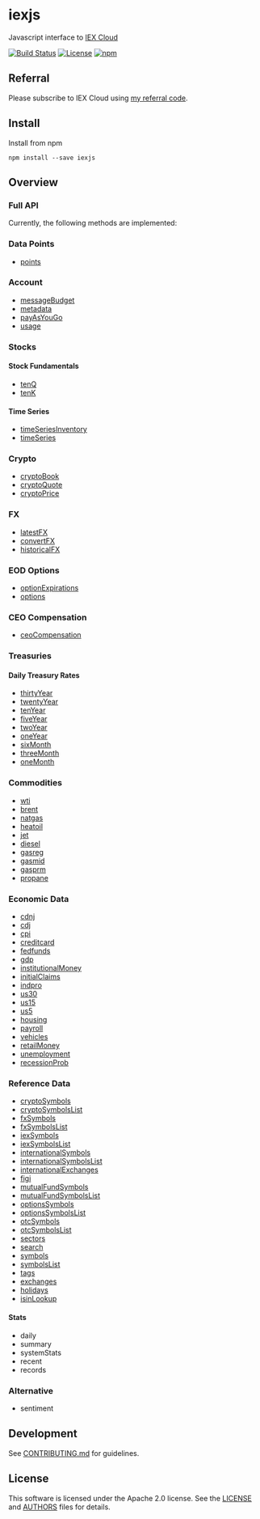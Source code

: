 # iexjs

Javascript interface to [IEX Cloud](https://iexcloud.io/docs/api/)

[![Build Status](https://github.com/timkpaine/iexjs/workflows/Build%20Status/badge.svg?branch=main)](https://github.com/timkpaine/iexjs/actions?query=workflow%3A%22Build+Status%22)
[![License](https://img.shields.io/github/license/timkpaine/iexjs.svg)](https://github.com/timkpaine/iexjs/)
[![npm](https://img.shields.io/npm/v/iexjs)](https://www.npmjs.com/package/iexjs)

## Referral

Please subscribe to IEX Cloud using [my referral code](https://iexcloud.io/s/6332a3c3 ).

## Install

Install from npm

`npm install --save iexjs`

## Overview

### Full API
Currently, the following methods are implemented:

### Data Points

- [points](https://iexcloud.io/docs/api/#data-points)

### Account

- [messageBudget](https://iexcloud.io/docs/api/#message-budget)
- [metadata](https://iexcloud.io/docs/api/#metadata)
- [payAsYouGo](https://iexcloud.io/docs/api/#pay-as-you-go)
- [usage](https://iexcloud.io/docs/api/#usage)

### Stocks

<!-- #### Stock Prices -->

<!-- - [book](https://iexcloud.io/docs/api/#book) -->
<!-- - [chart](https://iexcloud.io/docs/api/#charts) -->
<!-- - [delayedQuote](https://iexcloud.io/docs/api/#delayed-quote) -->
<!-- - [intraday](https://iexcloud.io/docs/api/#intraday-prices) -->
<!-- - [largestTrades](https://iexcloud.io/docs/api/#largest-trades) -->
<!-- - [ohlc](https://iexcloud.io/docs/api/#open-close-price) -->
<!-- - [marketOhlc](https://iexcloud.io/docs/api/#open-close-price) -->
<!-- - [yesterday (previous day price)](https://iexcloud.io/docs/api/#previous-day-price) -->
<!-- - [marketYesterday](https://iexcloud.io/docs/api/#previous-day-price) -->
<!-- - [price](https://iexcloud.io/docs/api/#price-only) -->
<!-- - [quote](https://iexcloud.io/docs/api/#quote) -->
<!-- - [volumeByVenue](https://iexcloud.io/docs/api/#volume-by-venue) -->

<!-- #### Stock Profiles -->

<!-- - [company](https://iexcloud.io/docs/api/#company) -->
<!-- - [insiderRoster](https://iexcloud.io/docs/api/#insider-roster) -->
<!-- - [insiderSummary](https://iexcloud.io/docs/api/#insider-summary) -->
<!-- - [insiderTransactions](https://iexcloud.io/docs/api/#insider-transactions) -->
<!-- - [logo](https://iexcloud.io/docs/api/#logo) -->
<!-- - [logoPNG](https://iexcloud.io/docs/api/#logo) -->
<!-- - [logoNotebook](https://iexcloud.io/docs/api/#logo) -->
<!-- - [peers](https://iexcloud.io/docs/api/#peer-groups) -->

#### Stock Fundamentals

<!-- - [balanceSheet](https://iexcloud.io/docs/api/#balance-sheet) -->
<!-- - [cashFlow](https://iexcloud.io/docs/api/#cash-flow) -->
<!-- - [dividendsBasic](https://iexcloud.io/docs/api/#dividends-basic) -->
<!-- - [earnings](https://iexcloud.io/docs/api/#earnings) -->
<!-- - [financials](https://iexcloud.io/docs/api/#financials) -->
<!-- - [incomeStatement](https://iexcloud.io/docs/api/#income-statement) -->
- [tenQ](https://iexcloud.io/docs/api/#financials-as-reported)
- [tenK](https://iexcloud.io/docs/api/#financials-as-reported)
<!-- - [stockSplits](https://iexcloud.io/docs/api/#splits-basic) -->

<!-- #### Stock Research -->

<!-- - [advancedStats](https://iexcloud.io/docs/api/#advanced-stats) -->
<!-- - [analystRecommendations](https://iexcloud.io/docs/api/#analyst-recommendations) -->
<!-- - [estimates](https://iexcloud.io/docs/api/#estimates) -->
<!-- - [fundOwnership](https://iexcloud.io/docs/api/#fund-ownership) -->
<!-- - [institutionalOwnership](https://iexcloud.io/docs/api/#institutional-ownership) -->
<!-- - [keyStats](https://iexcloud.io/docs/api/#key-stats) -->
<!-- - [priceTarget](https://iexcloud.io/docs/api/#price-target) -->
<!-- - [technicals](https://iexcloud.io/docs/api/#technical-indicators) -->

<!-- #### Corporate Actions -->

<!-- - [bonusIssue](https://iexcloud.io/docs/api/#bonus-issue) -->
<!-- - [distribution](https://iexcloud.io/docs/api/#distribution) -->
<!-- - [dividends](https://iexcloud.io/docs/api/#dividends) -->
<!-- - [returnOfCapital](https://iexcloud.io/docs/api/#return-of-capital) -->
<!-- - [rightsIssue](https://iexcloud.io/docs/api/#rights-issue) -->
<!-- - [rightToPurchase](https://iexcloud.io/docs/api/#right-to-purchase) -->
<!-- - [securityReclassification](https://iexcloud.io/docs/api/#security-reclassification) -->
<!-- - [securitySwap](https://iexcloud.io/docs/api/#security-swap) -->
<!-- - [spinoff](https://iexcloud.io/docs/api/#spinoff) -->
<!-- - [splits](https://iexcloud.io/docs/api/#splits) -->

<!-- #### Market Info -->

<!-- - [collections](https://iexcloud.io/docs/api/#collections) -->
<!-- - [earningsToday](https://iexcloud.io/docs/api/#earnings-today) -->
<!-- - [ipoToday](https://iexcloud.io/docs/api/#ipo-calendar) -->
<!-- - [ipoUpcoming](https://iexcloud.io/docs/api/#ipo-calendar) -->
<!-- - [list](https://iexcloud.io/docs/api/#list) -->
<!-- - [marketVolume](https://iexcloud.io/docs/api/#market-volume-u-s) -->
<!-- - [sectorPerformance](https://iexcloud.io/docs/api/#sector-performance) -->
<!-- - [upcomingEvents](https://iexcloud.io/docs/api/#upcoming-events) -->
<!-- - [upcomingEarnings](https://iexcloud.io/docs/api/#upcoming-events) -->
<!-- - [upcomingDividends](https://iexcloud.io/docs/api/#upcoming-events) -->
<!-- - [upcomingSplits](https://iexcloud.io/docs/api/#upcoming-events) -->
<!-- - [upcomingIPOs](https://iexcloud.io/docs/api/#upcoming-events) -->

<!-- #### News -->

<!-- - [news](https://iexcloud.io/docs/api/#news) -->
<!-- - [marketNews](https://iexcloud.io/docs/api/#news) -->

#### Time Series

- [timeSeriesInventory](https://iexcloud.io/docs/api/#time-series)
- [timeSeries](https://iexcloud.io/docs/api/#time-series)

<!-- #### Bulk -->

<!-- - batch -->

<!-- #### Old/Unknown/Deprecated -->

<!-- - spread -->
<!-- - shortInterest -->
<!-- - marketShortInterest -->
<!-- - relevant -->

### Crypto

- [cryptoBook](https://iexcloud.io/docs/api/#cryptocurrency-book)
- [cryptoQuote](https://iexcloud.io/docs/api/#cryptocurrency-quote)
- [cryptoPrice](https://iexcloud.io/docs/api/#cryptocurrency-price)

### FX

- [latestFX](https://iexcloud.io/docs/api/#latest-currency-rates)
- [convertFX](https://iexcloud.io/docs/api/#currency-conversion)
- [historicalFX](https://iexcloud.io/docs/api/#historical-daily)

### EOD Options

- [optionExpirations](https://iexcloud.io/docs/api/#end-of-day-options)
- [options](https://iexcloud.io/docs/api/#end-of-day-options)

### CEO Compensation

- [ceoCompensation](https://iexcloud.io/docs/api/#ceo-compensation)

### Treasuries

#### Daily Treasury Rates

- [thirtyYear](https://iexcloud.io/docs/api/#daily-treasury-rates)
- [twentyYear](https://iexcloud.io/docs/api/#daily-treasury-rates)
- [tenYear](https://iexcloud.io/docs/api/#daily-treasury-rates)
- [fiveYear](https://iexcloud.io/docs/api/#daily-treasury-rates)
- [twoYear](https://iexcloud.io/docs/api/#daily-treasury-rates)
- [oneYear](https://iexcloud.io/docs/api/#daily-treasury-rates)
- [sixMonth](https://iexcloud.io/docs/api/#daily-treasury-rates)
- [threeMonth](https://iexcloud.io/docs/api/#daily-treasury-rates)
- [oneMonth](https://iexcloud.io/docs/api/#daily-treasury-rates)

### Commodities

- [wti](https://iexcloud.io/docs/api/#oil-prices)
- [brent](https://iexcloud.io/docs/api/#oil-prices)
- [natgas](https://iexcloud.io/docs/api/#natural-gas-price)
- [heatoil](https://iexcloud.io/docs/api/#heating-oil-prices)
- [jet](https://iexcloud.io/docs/api/#jet-fuel-prices)
- [diesel](https://iexcloud.io/docs/api/#diesel-price)
- [gasreg](https://iexcloud.io/docs/api/#gas-prices)
- [gasmid](https://iexcloud.io/docs/api/#gas-prices)
- [gasprm](https://iexcloud.io/docs/api/#gas-prices)
- [propane](https://iexcloud.io/docs/api/#propane-prices)

### Economic Data

- [cdnj](https://iexcloud.io/docs/api/#cd-rates)
- [cdj](https://iexcloud.io/docs/api/#cd-rates)
- [cpi](https://iexcloud.io/docs/api/#consumer-price-index)
- [creditcard](https://iexcloud.io/docs/api/#credit-card-interest-rate)
- [fedfunds](https://iexcloud.io/docs/api/#federal-fund-rates)
- [gdp](https://iexcloud.io/docs/api/#real-gdp)
- [institutionalMoney](https://iexcloud.io/docs/api/#institutional-money-funds)
- [initialClaims](https://iexcloud.io/docs/api/#initial-claims)
- [indpro](https://iexcloud.io/docs/api/#industrial-production-index)
- [us30](https://iexcloud.io/docs/api/#mortgage-rates)
- [us15](https://iexcloud.io/docs/api/#mortgage-rates)
- [us5](https://iexcloud.io/docs/api/#mortgage-rates)
- [housing](https://iexcloud.io/docs/api/#total-housing-starts)
- [payroll](https://iexcloud.io/docs/api/#total-payrolls)
- [vehicles](https://iexcloud.io/docs/api/#total-vehicle-sales)
- [retailMoney](https://iexcloud.io/docs/api/#retail-money-funds)
- [unemployment](https://iexcloud.io/docs/api/#unemployment-rate)
- [recessionProb](https://iexcloud.io/docs/api/#us-recession-probabilities)

### Reference Data

- [cryptoSymbols](https://iexcloud.io/docs/api/#cryptocurrency-symbols)
- [cryptoSymbolsList](https://iexcloud.io/docs/api/#cryptocurrency-symbols)
- [fxSymbols](https://iexcloud.io/docs/api/#fx-symbols)
- [fxSymbolsList](https://iexcloud.io/docs/api/#fx-symbols)
- [iexSymbols](https://iexcloud.io/docs/api/#iex-symbols)
- [iexSymbolsList](https://iexcloud.io/docs/api/#iex-symbols)
- [internationalSymbols](https://iexcloud.io/docs/api/#international-symbols)
- [internationalSymbolsList](https://iexcloud.io/docs/api/#international-symbols)
- [internationalExchanges](https://iexcloud.io/docs/api/#international-exchanges)
- [figi](https://iexcloud.io/docs/api/#figi-mapping)
- [mutualFundSymbols](https://iexcloud.io/docs/api/#mutual-fund-symbols)
- [mutualFundSymbolsList](https://iexcloud.io/docs/api/#mutual-fund-symbols)
- [optionsSymbols](https://iexcloud.io/docs/api/#options-symbols)
- [optionsSymbolsList](https://iexcloud.io/docs/api/#options-symbols)
- [otcSymbols](https://iexcloud.io/docs/api/#otc-symbols)
- [otcSymbolsList](https://iexcloud.io/docs/api/#otc-symbols)
- [sectors](https://iexcloud.io/docs/api/#sectors)
- [search](https://iexcloud.io/docs/api/#search)
- [symbols](https://iexcloud.io/docs/api/#symbols)
- [symbolsList](https://iexcloud.io/docs/api/#symbols)
- [tags](https://iexcloud.io/docs/api/#tags)
- [exchanges](https://iexcloud.io/docs/api/#u-s-exchanges)
- [holidays](https://iexcloud.io/docs/api/#u-s-holidays-and-trading-dates)
- [isinLookup](https://iexcloud.io/docs/api/#isin-mapping)

<!-- ### Other Reference -->

<!-- - corporateActions -->
<!-- - refDividends -->
<!-- - nextDayExtDate -->
<!-- - directory -->
<!-- - [calendar](https://iexcloud.io/docs/api/#calendar) -->

<!-- ### IEX Data -->

<!-- #### TOPS -->

<!-- - [deep](https://iexcloud.io/docs/api/#deep) -->
<!-- - [auction](https://iexcloud.io/docs/api/#deep-auction) -->
<!-- - [bookDeep](https://iexcloud.io/docs/api/#deep-book) -->
<!-- - [opHaltStatus](https://iexcloud.io/docs/api/#deep-operational-halt-status) -->
<!-- - [officialPrice](https://iexcloud.io/docs/api/#deep-official-price) -->
<!-- - [securityEvent](https://iexcloud.io/docs/api/#deep-security-event) -->
<!-- - [ssrStatus](https://iexcloud.io/docs/api/#deep-short-sale-price-test-status) -->
<!-- - [systemEvent](https://iexcloud.io/docs/api/#deep-system-event) -->
<!-- - [trades](https://iexcloud.io/docs/api/#deep-trades) -->
<!-- - [tradeBreak](https://iexcloud.io/docs/api/#deep-trade-break) -->
<!-- - [tradingStatus](https://iexcloud.io/docs/api/#deep-trading-status) -->
<!-- - [last](https://iexcloud.io/docs/api/#last) -->
<!-- - [threshold](https://iexcloud.io/docs/api/#listed-regulation-sho-threshold-securities-list-in-dev) -->
<!-- - [tops](https://iexcloud.io/docs/api/#tops) -->

#### Stats

- daily
- summary
- systemStats
- recent
- records

### Alternative

- sentiment

<!-- ## Streaming Data -->

<!-- ### SSE Streaming -->

<!-- - [topsSSE](https://iexcloud.io/docs/api/#sse-streaming) -->
<!-- - [lastSSE](https://iexcloud.io/docs/api/#sse-streaming) -->
<!-- - [deepSSE](https://iexcloud.io/docs/api/#sse-streaming) -->
<!-- - [tradesSSE](https://iexcloud.io/docs/api/#sse-streaming) -->
<!-- - [auctionSSE](https://iexcloud.io/docs/api/#sse-streaming) -->
<!-- - [bookSSE](https://iexcloud.io/docs/api/#sse-streaming) -->
<!-- - [opHaltStatusSSE](https://iexcloud.io/docs/api/#sse-streaming) -->
<!-- - [officialPriceSSE](https://iexcloud.io/docs/api/#sse-streaming) -->
<!-- - [securityEventSSE](https://iexcloud.io/docs/api/#sse-streaming) -->
<!-- - [ssrStatusSSE](https://iexcloud.io/docs/api/#sse-streaming) -->
<!-- - [systemEventSSE](https://iexcloud.io/docs/api/#sse-streaming) -->
<!-- - [tradeBreaksSSE](https://iexcloud.io/docs/api/#sse-streaming) -->
<!-- - [tradingStatusSSE](https://iexcloud.io/docs/api/#sse-streaming) -->

<!-- ### Stocks -->

<!-- - [stocksUSNoUTPSSE](https://iexcloud.io/docs/api/#sse-streaming) -->
<!-- - [stocksUSSSE](https://iexcloud.io/docs/api/#sse-streaming) -->
<!-- - [stocksUS1SecondSSE](https://iexcloud.io/docs/api/#sse-streaming) -->
<!-- - [stocksUS5SecondSSE](https://iexcloud.io/docs/api/#sse-streaming) -->
<!-- - [stocksUS1MinuteSSE](https://iexcloud.io/docs/api/#sse-streaming) -->

<!-- ### News -->

<!-- - [newsSSE](https://iexcloud.io/docs/api/#streaming-news) -->

<!-- ### Sentiment -->

<!-- - sentimentSSE -->

<!-- ### FX -->

<!-- - fxSSE -->
<!-- - forex1SecondSSE -->
<!-- - forex5SecondSSE -->
<!-- - forex1MinuteSSE -->

<!-- ### Crypto -->

<!-- - cryptoBookSSE -->
<!-- - cryptoEventsSSE -->
<!-- - cryptoQuotesSSE -->

<!-- ## Premium Data -->

<!-- ### Wall Street Horizon -->

<!-- - [analystDays](https://iexcloud.io/docs/api/#analyst-days) -->
<!-- - [boardOfDirectorsMeeting](https://iexcloud.io/docs/api/#board-of-directors-meeting) -->
<!-- - [businessUpdates](https://iexcloud.io/docs/api/#business-updates) -->
<!-- - [buybacks](https://iexcloud.io/docs/api/#buybacks) -->
<!-- - [capitalMarketsDay](https://iexcloud.io/docs/api/#capital-markets-day) -->
<!-- - [companyTravel](https://iexcloud.io/docs/api/#company-travel) -->
<!-- - [filingDueDates](https://iexcloud.io/docs/api/#filing-due-dates) -->
<!-- - [fiscalQuarterEnd](https://iexcloud.io/docs/api/#fiscal-quarter-end) -->
<!-- - [forum](https://iexcloud.io/docs/api/#forum) -->
<!-- - [generalConference](https://iexcloud.io/docs/api/#general-conference) -->
<!-- - [fdaAdvisoryCommitteeMeetings](https://iexcloud.io/docs/api/#fda-advisory-committee-meetings) -->
<!-- - [holidaysWSH](https://iexcloud.io/docs/api/#holidays) -->
<!-- - [indexChanges](https://iexcloud.io/docs/api/#index-changes) -->
<!-- - [iposWSH](https://iexcloud.io/docs/api/#ipos) -->
<!-- - [legalActions](https://iexcloud.io/docs/api/#legal-actions) -->
<!-- - [mergersAndAcquisitions](https://iexcloud.io/docs/api/#mergers-acquisitions) -->
<!-- - [productEventsDF](https://iexcloud.io/docs/api/#product-events) -->
<!-- - [researchAndDevelopmentDays](https://iexcloud.io/docs/api/#research-and-development-days) -->
<!-- - [sameStoreSales](https://iexcloud.io/docs/api/#same-store-sales) -->
<!-- - [secondaryOfferings](https://iexcloud.io/docs/api/#secondary-offerings) -->
<!-- - [seminars](https://iexcloud.io/docs/api/#seminars) -->
<!-- - [shareholderMeetings](https://iexcloud.io/docs/api/#shareholder-meetings) -->
<!-- - [summitMeetings](https://iexcloud.io/docs/api/#summit-meetings) -->
<!-- - [tradeShows](https://iexcloud.io/docs/api/#trade-shows) -->
<!-- - [witchingHours](https://iexcloud.io/docs/api/#witching-hours) -->
<!-- - [workshops](https://iexcloud.io/docs/api/#workshops) -->

<!-- ### Fraud Factors -->

<!-- - [similarityIndex](https://iexcloud.io/docs/api/#similiarity-index) -->
<!-- - [nonTimelyFilings](https://iexcloud.io/docs/api/#non-timely-filings) -->

<!-- ### Extract Alpha -->

<!-- - [cam1](https://iexcloud.io/docs/api/#cross-asset-model-1) -->
<!-- - [esgCFPBComplaints](https://iexcloud.io/docs/api/#esg-cfpb-complaints) -->
<!-- - [esgCPSCRecalls](https://iexcloud.io/docs/api/#esg-cpsc-recalls) -->
<!-- - [esgDOLVisaApplications](https://iexcloud.io/docs/api/#esg-dol-visa-applications) -->
<!-- - [esgEPAEnforcements](https://iexcloud.io/docs/api/#esg-epa-enforcements) -->
<!-- - [esgEPAMilestones](https://iexcloud.io/docs/api/#esg-epa-milestones) -->
<!-- - [esgFECIndividualCampaingContributions](https://iexcloud.io/docs/api/#esg-fec-individual-campaign-contributions) -->
<!-- - [esgOSHAInspections](https://iexcloud.io/docs/api/#esg-osha-inspections) -->
<!-- - [esgSenateLobbying](https://iexcloud.io/docs/api/#esg-senate-lobbying) -->
<!-- - [esgUSASpending](https://iexcloud.io/docs/api/#esg-usa-spending) -->
<!-- - [esgUSPTOPatentApplications](https://iexcloud.io/docs/api/#esg-uspto-patent-applications) -->
<!-- - [esgUSPTOPatentGrants](https://iexcloud.io/docs/api/#esg-uspto-patent-grants) -->
<!-- - [tacticalModel1](https://iexcloud.io/docs/api/#tactical-model-1) -->

<!-- ### Precision Alpha -->

<!-- - [precisionAlphaPriceDynamics](https://iexcloud.io/docs/api/#precision-alpha-price-dynamics) -->

<!-- ### BRAIN Company -->

<!-- - [brain30DaySentiment](https://iexcloud.io/docs/api/#brain-companys-30-day-sentiment-indicator) -->
<!-- - [brain7DaySentiment](https://iexcloud.io/docs/api/#brain-companys-7-day-sentiment-indicator) -->
<!-- - [brain21DayMLReturnRanking](https://iexcloud.io/docs/api/#brain-companys-21-day-machine-learning-estimated-return-ranking) -->
<!-- - [brain10DayMLReturnRanking](https://iexcloud.io/docs/api/#brain-companys-10-day-machine-learning-estimated-return-ranking) -->
<!-- - [brain5DayMLReturnRanking](https://iexcloud.io/docs/api/#brain-companys-5-day-machine-learning-estimated-return-ranking) -->
<!-- - [brain3DayMLReturnRanking](https://iexcloud.io/docs/api/#brain-companys-3-day-machine-learning-estimated-return-ranking) -->
<!-- - [brain2DayMLReturnRanking](https://iexcloud.io/docs/api/#brain-companys-2-day-machine-learning-estimated-return-ranking) -->
<!-- - [brainLanguageMetricsOnCompanyFilingsAll](https://iexcloud.io/docs/api/#brain-companys-language-metrics-on-company-filings-quarterly-and-annual) -->
<!-- - [brainLanguageMetricsOnCompanyFilings](https://iexcloud.io/docs/api/#brain-companys-language-metrics-on-company-filings-annual-only) -->
<!-- - [brainLanguageMetricsOnCompanyFilingsDifferenceAll](https://iexcloud.io/docs/api/#brain-companys-differences-in-language-metrics-on-company-annual-filings-from-prior-year) -->
<!-- - [brainLanguageMetricsOnCompanyFilingsDifference](https://iexcloud.io/docs/api/#brain-companys-differences-in-language-metrics-on-company-annual-filings-from-prior-year) -->

<!-- ### Kavout -->

<!-- - [kScore](https://iexcloud.io/docs/api/#k-score-for-us-equities) -->
<!-- - [kScoreChina](https://iexcloud.io/docs/api/#k-score-for-china-a-shares) -->

<!-- ### Audit Analytics -->

<!-- - [accountingQualityAndRiskMatrix](https://iexcloud.io/docs/api/#audit-analytics-accounting-quality-and-risk-matrix) -->
<!-- - [directorAndOfficerChanges](https://iexcloud.io/docs/api/#audit-analytics-director-and-officer-changes) -->

<!-- ### ValuEngine -->

<!-- - [valuEngineStockResearchReport](https://iexcloud.io/docs/api/#valuengine-stock-research-report) -->

<!-- ### StockTwits Sentiment -->

<!-- - [socialSentiment](https://iexcloud.io/docs/api/#social-sentiment) -->

## Development

See [CONTRIBUTING.md](./CONTRIBUTING.md) for guidelines.

## License

This software is licensed under the Apache 2.0 license. See the
[LICENSE](LICENSE) and [AUTHORS](AUTHORS) files for details.

